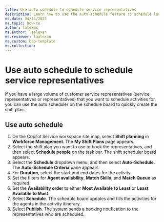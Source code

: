 ```yaml
---
title: Use auto schedule to schedule service representatives
description: Learn how to use the auto-schedule feature to schedule large volumes of representatives for activities.
ms.date: 04/14/2025
ms.topic: how-to
author: lalexms
ms.author: laalexan
ms.reviewer: laalexan
ms.custom: bap-template
ms.collection:
---
```


# Use auto schedule to schedule service representatives

If you have a large volume of customer service representatives (service representatives or representatives) that you want to schedule activities for, you can use the auto scheduler on the schedule board to quickly create the shift plan.

## Use auto schedule

1. On the Copilot Service workspace site map, select **Shift planning** in **Workforce Management**. The **My Shift Plans** page appears.
1. Select the shift plan you want to use to book the representatives, and then select **Schedule people** on the task bar. The shift scheduler board appears.
2. Select the **Schedule** dropdown menu, and then select **Auto-Schedule**. The **Auto-Schedule Criteria** pane appears.
1. For **Duration**, select the start and end dates for the activity.
1. Set the filters for **Agent availability**, **Match Skills**, and **Match Queue** as required.
1. Set the **Availability order** to either **Most Available to Least** or **Least Available to Most**.
1. Select **Schedule**. The schedule board updates and fills the activities for the agents in the activity itinerary.
1. Select **Publish**. The system sends a booking notification to the representatives who are scheduled.
   
